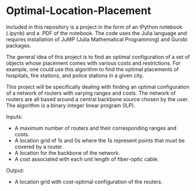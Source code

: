 # Optimal-Location-Placement

Included in this repository is a project in the form of an IPython notebook (.ipynb) and a .PDF of the notebook. The code uses the Julia language and requires installation of JuMP (Julia Mathematical Programming) and Gurobi packages.

The general idea of this project is to find an optimal configuration of a set of objects whose placement comes with various costs and restrictions. For example, one could use this algorithm to find the optimal placements of hospitals, fire stations, and police stations in a given city.

This project will be specifically dealing with finding an optimal configuration of a network of routers with varying ranges and costs. The network of routers are all based around a central backbone source chosen by the user. The algorithm is a binary integer linear program (ILP).

Inputs:
  - A maximum number of routers and their corresponding ranges and costs.
  - A location grid of 1s and 0s where the 1s represent points that must be covered by a router.
  - A location for the backbone of the network.
  - A cost associated with each unit length of fiber-optic cable.

Output:
  - A location grid with cost-optimal configuration of the routers.
